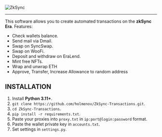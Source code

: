 ![ZkSync](https://i.imgur.com/rOVx6aD.png)

---

This software allows you to create automated transactions on the **zkSync Era**. Features:

- Check wallets balance.
- Send mail via Dmail.
- Swap on SyncSwap.
- Swap on WooFi.
- Deposit and withdraw on EraLend.
- Mint free NFTs.
- Wrap and unwrap ETH
- Approve, Transfer, Increase Allowance to random address

## INSTALLATION

1. Install **Python 3.11+**.
2. `git clone https://github.com/holmenov/ZkSync-Transactions.git`.
3. `cd ZkSync-Transactions`.
4. `pip install -r requirements.txt`.
5. Paste your proxies into `proxy.txt` in `ip:port@login:password` format.
6. Paste the wallet private key in `accounts.txt`.
7. Set settings in `settings.py`.